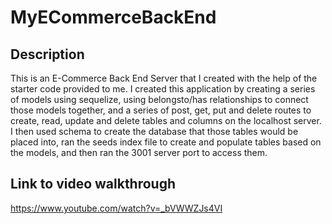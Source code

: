 # MyECommerceBackEnd

## Description

This is an E-Commerce Back End Server that I created with the help of the starter code provided to me. I created this application by creating a series of models using sequelize, using belongsto/has relationships to connect those models together, and a series of post, get, put and delete routes to create, read, update and delete tables and columns on the localhost server. I then used schema to create the database that those tables would be placed into, ran the seeds index file to create and populate tables based on the models, and then ran the 3001 server port to access them.

## Link to video walkthrough

https://www.youtube.com/watch?v=_bVWWZJs4VI